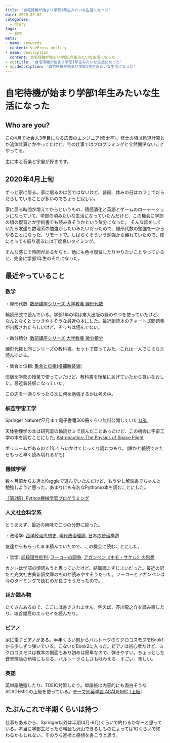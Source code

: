 ```yaml
---
title: '自宅待機が始まり学部1年生みたいな生活になった'
date: 2020-05-02
categories:
  - diary
tags:
  - 日常
meta:
- name: keywords
  content: VuePress netlify
- name: description
  content: 自宅待機が始まり学部1年生みたいな生活になった
- og:title: '自宅待機が始まり学部1年生みたいな生活になった'
- og:description: '自宅待機が始まり学部1年生みたいな生活になった'
---
```

# 自宅待機が始まり学部1年生みたいな生活になった

## Who are you?
この4月で社会人3年目になる広義のエンジニア(修士卒)。修士の頃は軌道計算とか流体計算とかやってたけど、今の仕事ではプログラミングと全然関係ないことやってる。

主に本と音楽と宇宙が好きです。


## 2020年4月上旬
ずっと家に居る。家に居るのは苦ではないけど、普段、休みの日はカフェでだらだらしていることが多いのでちょっと寂しい。

家に居る時間が増えてからというもの、積読消化と英語とゲームのローテーションになっていて、学部の頃みたいな生活になっていたんだけど、この機会に学部の頃の復習とか学術書でも読み直そうかという気分になった。
そんな話をしていたら友達も数理系の勉強がしたいみたいだったので、線形代数の勉強を一からやることになった、リモートで。しばらくそういう勉強から離れていたので、僕にとっても振り返るには丁度良いタイミング。

そんな感じで時間があるからと、他にも色々復習したりやりたいことやっていると、完全に学部1年生のそれになった。


## 最近やっていること
### 数学
・線形代数: [数研講座シリーズ 大学教養 線形代数](https://www.chart.co.jp/goods/item/sugaku/39946.php)

輪読形式で読んでいる。学部1年の頃は東大出版の緑のやつを使っていたけど、なんとなくとっつきやすそうな最近の本にした。最近副読本のチャート式問題集が出版されたらしいけど、そっちは読んでない。

・微分積分: [数研講座シリーズ 大学教養 微分積分](https://www.chart.co.jp/goods/item/sugaku/39940.php)

線形代数と同じシリーズの教科書。セットで買ってみた。これは一人でちまちま読んでいる。

・集合と位相: [集合と位相(増補新装版)](https://www.shokabo.co.jp/mybooks/ISBN978-4-7853-1412-5.htm)

旧版を学部の授業で使っていたけど、教科書を後輩にあげていたから買いなおした。最近新装版になっていた。

この辺を一通りやったら次に何を勉強するかは考え中。


### 航空宇宙工学
Springer Natureが7月まで電子書籍500冊くらい無料公開していた;[URL](https://www.springernature.com/jp/campaign/library_textbook)

天体物理学の本は研究室の輪読ゼミで読んだことあったけど、この機会に宇宙工学の本を読むことにした;
[Astronautics: The Physics of Space Flight](https://link.springer.com/book/10.1007/978-3-319-74373-8)

ボリュームがあるので1年くらいかけてじっくり読むつもり。(誰かと輪読できたらもっと早く読み切れるかも)


### 機械学習
数ヶ月前から友達とKaggleで遊んでいたんだけど、もう少し解説書でちゃんと勉強しようと思った。あまりにも有名なPythonの本を読むことにした。

[［第2版］Python機械学習プログラミング](https://book.impress.co.jp/books/1117101099)


### 人文社会科学系
とりあえず、最近の興味で二つの分野に絞った。

・政治学: [西洋政治思想史](http://www.yuhikaku.co.jp/books/detail/9784641220010), [現代政治理論](http://www.yuhikaku.co.jp/books/detail/9784641124547), [日本の統治構造](http://www.chuko.co.jp/shinsho/2007/07/101905.html)

友達からもらったまま積んでいたので、この機会に読むことにした。

・哲学: [純粋理性批判](https://www.kotensinyaku.jp/books/book97/), [フーコーの闘争](http://www.arsvi.com/b2010/1309ht.htm), [アガンベン《ホモ・サケル》の思想](https://bookclub.kodansha.co.jp/product?item=0000337920)

カントは学部の頃読もうと思っていたけど、結局読まずじまいだった。最近の訳だと光文社古典新訳文庫のものが読みやすそうだった。フーコーとアガンベンは今のタイミングで読むのが良さそうだったので。


### ほか読み物
たくさんあるので、ここには書ききれません。例えば、芥川龍之介を読み直したり、埴谷雄高のエッセイを読んだり。


### ピアノ
家に電子ピアノがある。半年くらい前からバルトークのミクロコスモスをBook1から少しずつ弾いている。こないだBook2に入った。ピアノは初心者だけど、ミクロコスモスは教本の側面もあり初めは簡単なので、弾きやすい。ちょっとした音楽理論の勉強にもなる、バルトークらしさも味わえる。すごい。楽しい。


### 英語
英単語勉強したり、TOEIC対策したり。単語帳は内容的にも面白そうなACADEMICの上級を使っている。[テーマ別英単語 ACADEMIC [上級]](https://www.zkai.co.jp/books/guide/id-5053/)


## たぶんこれで半期くらいは持つ
仕事もあるから、Springer以外は半期(4月-8月)くらいで終わるかなーと思っている。本当に学部生だったら輪読も沢山できるしものによっては1Qくらいで終わるかもしれない。そのうち進捗と感想を書こうと思う。
